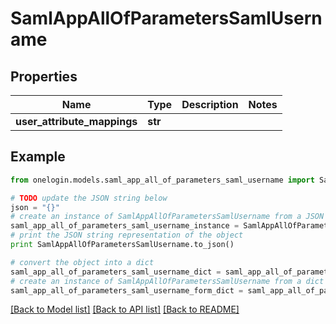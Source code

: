 # SamlAppAllOfParametersSamlUsername


## Properties
Name | Type | Description | Notes
------------ | ------------- | ------------- | -------------
**user_attribute_mappings** | **str** |  | 

## Example

```python
from onelogin.models.saml_app_all_of_parameters_saml_username import SamlAppAllOfParametersSamlUsername

# TODO update the JSON string below
json = "{}"
# create an instance of SamlAppAllOfParametersSamlUsername from a JSON string
saml_app_all_of_parameters_saml_username_instance = SamlAppAllOfParametersSamlUsername.from_json(json)
# print the JSON string representation of the object
print SamlAppAllOfParametersSamlUsername.to_json()

# convert the object into a dict
saml_app_all_of_parameters_saml_username_dict = saml_app_all_of_parameters_saml_username_instance.to_dict()
# create an instance of SamlAppAllOfParametersSamlUsername from a dict
saml_app_all_of_parameters_saml_username_form_dict = saml_app_all_of_parameters_saml_username.from_dict(saml_app_all_of_parameters_saml_username_dict)
```
[[Back to Model list]](../README.md#documentation-for-models) [[Back to API list]](../README.md#documentation-for-api-endpoints) [[Back to README]](../README.md)


